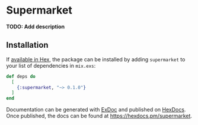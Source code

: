 # Supermarket

**TODO: Add description**

## Installation

If [available in Hex](https://hex.pm/docs/publish), the package can be installed
by adding `supermarket` to your list of dependencies in `mix.exs`:

```elixir
def deps do
  [
    {:supermarket, "~> 0.1.0"}
  ]
end
```

Documentation can be generated with [ExDoc](https://github.com/elixir-lang/ex_doc)
and published on [HexDocs](https://hexdocs.pm). Once published, the docs can
be found at <https://hexdocs.pm/supermarket>.

